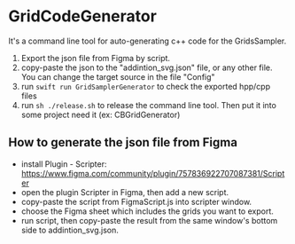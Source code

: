 # GridCodeGenerator

It's a command line tool for auto-generating c++ code for the GridsSampler.
1. Export the json file from Figma by script.
2. copy-paste the json to the "addintion_svg.json" file, or any other file. 
You can change the target source in the file "Config"
3. run ```swift run GridSamplerGenerator``` to check the exported hpp/cpp files
4. run ```sh ./release.sh``` to release the command line tool. Then put it into some project need it (ex: CBGridGenerator)

## How to generate the json file from Figma
- install Plugin - Scripter: https://www.figma.com/community/plugin/757836922707087381/Scripter
- open the plugin Scripter in Figma, then add a new script.
- copy-paste the script from FigmaScript.js into scripter window.
- choose the Figma sheet which includes the grids you want to export.
- run script, then copy-paste the result from the same window's bottom side to addintion_svg.json.
